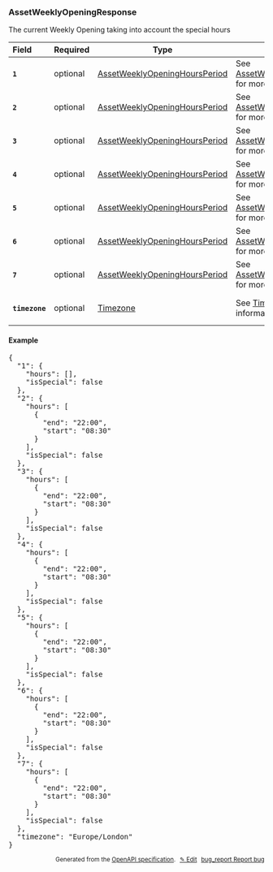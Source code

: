 <!--- This is a generated file, do not edit! -->
<!--- [START woosmap_http_schema_woosmap-platform-api-reference_assetweeklyopeningresponse] -->
<h3 class="schema-object" id="Woosmap Platform API Reference_AssetWeeklyOpeningResponse">AssetWeeklyOpeningResponse</h3>

The current Weekly Opening taking into account the special hours

| Field                                                                                                               | Required | Type                                                                                                                             | Description                                                                                                                                                |
| :------------------------------------------------------------------------------------------------------------------ | -------- | -------------------------------------------------------------------------------------------------------------------------------- | ---------------------------------------------------------------------------------------------------------------------------------------------------------- |
| <h4 id="AssetWeeklyOpeningResponse-1" class="add-link schema-object-property-key"><code>1</code></h4>               | optional | [AssetWeeklyOpeningHoursPeriod](<#Woosmap Platform API Reference_AssetWeeklyOpeningHoursPeriod> "AssetWeeklyOpeningHoursPeriod") | See [AssetWeeklyOpeningHoursPeriod](<#Woosmap Platform API Reference_AssetWeeklyOpeningHoursPeriod> "AssetWeeklyOpeningHoursPeriod") for more information. |
| <h4 id="AssetWeeklyOpeningResponse-2" class="add-link schema-object-property-key"><code>2</code></h4>               | optional | [AssetWeeklyOpeningHoursPeriod](<#Woosmap Platform API Reference_AssetWeeklyOpeningHoursPeriod> "AssetWeeklyOpeningHoursPeriod") | See [AssetWeeklyOpeningHoursPeriod](<#Woosmap Platform API Reference_AssetWeeklyOpeningHoursPeriod> "AssetWeeklyOpeningHoursPeriod") for more information. |
| <h4 id="AssetWeeklyOpeningResponse-3" class="add-link schema-object-property-key"><code>3</code></h4>               | optional | [AssetWeeklyOpeningHoursPeriod](<#Woosmap Platform API Reference_AssetWeeklyOpeningHoursPeriod> "AssetWeeklyOpeningHoursPeriod") | See [AssetWeeklyOpeningHoursPeriod](<#Woosmap Platform API Reference_AssetWeeklyOpeningHoursPeriod> "AssetWeeklyOpeningHoursPeriod") for more information. |
| <h4 id="AssetWeeklyOpeningResponse-4" class="add-link schema-object-property-key"><code>4</code></h4>               | optional | [AssetWeeklyOpeningHoursPeriod](<#Woosmap Platform API Reference_AssetWeeklyOpeningHoursPeriod> "AssetWeeklyOpeningHoursPeriod") | See [AssetWeeklyOpeningHoursPeriod](<#Woosmap Platform API Reference_AssetWeeklyOpeningHoursPeriod> "AssetWeeklyOpeningHoursPeriod") for more information. |
| <h4 id="AssetWeeklyOpeningResponse-5" class="add-link schema-object-property-key"><code>5</code></h4>               | optional | [AssetWeeklyOpeningHoursPeriod](<#Woosmap Platform API Reference_AssetWeeklyOpeningHoursPeriod> "AssetWeeklyOpeningHoursPeriod") | See [AssetWeeklyOpeningHoursPeriod](<#Woosmap Platform API Reference_AssetWeeklyOpeningHoursPeriod> "AssetWeeklyOpeningHoursPeriod") for more information. |
| <h4 id="AssetWeeklyOpeningResponse-6" class="add-link schema-object-property-key"><code>6</code></h4>               | optional | [AssetWeeklyOpeningHoursPeriod](<#Woosmap Platform API Reference_AssetWeeklyOpeningHoursPeriod> "AssetWeeklyOpeningHoursPeriod") | See [AssetWeeklyOpeningHoursPeriod](<#Woosmap Platform API Reference_AssetWeeklyOpeningHoursPeriod> "AssetWeeklyOpeningHoursPeriod") for more information. |
| <h4 id="AssetWeeklyOpeningResponse-7" class="add-link schema-object-property-key"><code>7</code></h4>               | optional | [AssetWeeklyOpeningHoursPeriod](<#Woosmap Platform API Reference_AssetWeeklyOpeningHoursPeriod> "AssetWeeklyOpeningHoursPeriod") | See [AssetWeeklyOpeningHoursPeriod](<#Woosmap Platform API Reference_AssetWeeklyOpeningHoursPeriod> "AssetWeeklyOpeningHoursPeriod") for more information. |
| <h4 id="AssetWeeklyOpeningResponse-timezone" class="add-link schema-object-property-key"><code>timezone</code></h4> | optional | [Timezone](<#Woosmap Platform API Reference_Timezone> "Timezone")                                                                | See [Timezone](<#Woosmap Platform API Reference_Timezone> "Timezone") for more information.                                                                |

<h4 class="schema-object-example" id="Woosmap Platform API Reference_AssetWeeklyOpeningResponse-example">Example</h4>

<pre class="notranslate lang-json prettyprint">{
  "1": {
    "hours": [],
    "isSpecial": false
  },
  "2": {
    "hours": [
      {
        "end": "22:00",
        "start": "08:30"
      }
    ],
    "isSpecial": false
  },
  "3": {
    "hours": [
      {
        "end": "22:00",
        "start": "08:30"
      }
    ],
    "isSpecial": false
  },
  "4": {
    "hours": [
      {
        "end": "22:00",
        "start": "08:30"
      }
    ],
    "isSpecial": false
  },
  "5": {
    "hours": [
      {
        "end": "22:00",
        "start": "08:30"
      }
    ],
    "isSpecial": false
  },
  "6": {
    "hours": [
      {
        "end": "22:00",
        "start": "08:30"
      }
    ],
    "isSpecial": false
  },
  "7": {
    "hours": [
      {
        "end": "22:00",
        "start": "08:30"
      }
    ],
    "isSpecial": false
  },
  "timezone": "Europe/London"
}</pre>

<p style="text-align: right; font-size: smaller;">Generated from the <a data-label="openapi-github" href="https://github.com/woosmap/openapi-specification" title="Woosmap OpenAPI Specification" class="external">OpenAPI specification</a>.
<a data-label="openapi-github-woosmap-http-schema-woosmap-platform-api-reference-assetweeklyopeningresponse" data-action="edit" style="margin-left: 5px;" href="https://github.com/woosmap/openapi-specification/blob/main/specification/schemas/Woosmap Platform API Reference_AssetWeeklyOpeningResponse.yml" title="Edit on GitHub">✎ Edit</a>
<a data-label="openapi-github-woosmap-http-schema-woosmap-platform-api-reference-assetweeklyopeningresponse" data-action="bug" style="margin-left: 5px;" href="https://github.com/woosmap/openapi-specification/issues/new?assignees=&labels=type%3A+bug%2C+triage+me&template=bug_report.md&title=[schemas] Bug - Woosmap Platform API Reference_AssetWeeklyOpeningResponse" title="File bug for schemas on GitHub"><span class="material-icons">bug_report</span> Report bug</a>
</p>

<!--- [END woosmap_http_schema_woosmap-platform-api-reference_assetweeklyopeningresponse] -->
